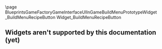 \page BlueprintsGameFactoryGameInterfaceUIInGameBuildMenuPrototypeWidget_BuildMenuRecipeButton Widget_BuildMenuRecipeButton
## Widgets aren't supported by this documentation (yet)
